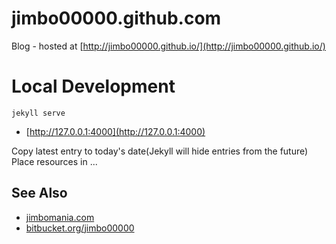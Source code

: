 # jimbo00000.github.com

Blog - hosted at [http://jimbo00000.github.io/](http://jimbo00000.github.io/)

# Local Development

`jekyll serve`
 - [http://127.0.0.1:4000](http://127.0.0.1:4000)

Copy latest entry to today's date(Jekyll will hide entries from the future)
Place resources in ...



## See Also
 - [jimbomania.com](jimbomania.com)
 - [bitbucket.org/jimbo00000](https://bitbucket.org/jimbo00000)
